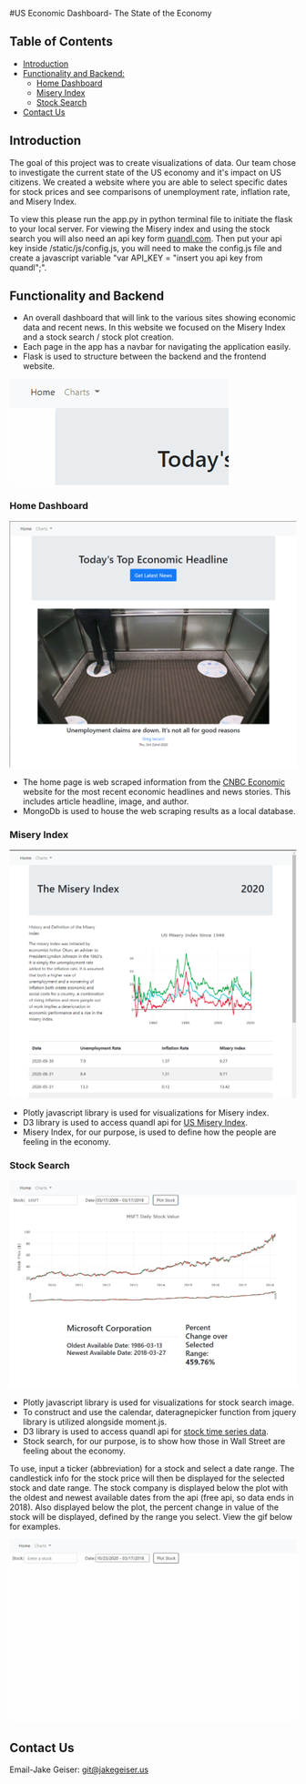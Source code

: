 #US Economic Dashboard- The State of the Economy

## Table of Contents
- [Introduction](#introduction)
- [Functionality and Backend:](#functionality-and-backend)
  * [Home Dashboard](#home-dashboard)
  * [Misery Index](#misery-index)
  * [Stock Search](#stock-search)
- [Contact Us](#contact-us)
  
## Introduction

The goal of this project was to create visualizations of data. Our team chose to investigate the current state of the US economy and it's impact on US citizens. 
We created a website where you are able to select specific dates for stock prices and see comparisons of unemployment rate, inflation rate, and Misery Index. 

To view this please run the app.py in python terminal file to initiate the flask to your local server. For viewing the Misery index and using the stock search you will also need an api key form <a href="https://www.quandl.com/tools/api">quandl.com</a>. Then put your api key inside /static/js/config.js, you will need to make the config.js file and create a javascript variable "var API_KEY = "insert you api key from quandl";".

## Functionality and Backend
<ul>
<li>An overall dashboard that will link to the various sites showing economic data and recent news.  In this website we focused on the Misery Index and a stock search / stock plot creation.</li>
<li>Each page in the app has a navbar for navigating the application easily.</li>
<li>Flask is used to structure between the backend and the frontend website.</li>
</ul>

![](images/navbar.gif)

### Home Dashboard

![](images/home.png)

<ul>
<li>The home page is web scraped information from the <a href="https://www.cnbc.com/economy/">CNBC Economic</a> website for the most recent economic headlines and news stories. This includes article headline, image, and author. </li>
<li>MongoDb is used to house the web scraping results as a local database.</li>
</ul>

### Misery Index

![](images/misery.png)

<ul>
<li>Plotly javascript library is used for visualizations for Misery index.</li>
<li>D3 library is used to access quandl api for <a href="https://www.quandl.com/data/USMISERY-United-States-Misery-Index/usage/quickstart/api">US Misery Index</a>.</li>
<li>Misery Index, for our purpose, is used to define how the people are feeling in the economy.</li>
</ul>

### Stock Search

![](images/stock.png)

<ul>
<li>Plotly javascript library is used for visualizations for stock search image.</li>
<li>To construct and use the calendar, dateragnepicker function from jquery library is utilized alongside moment.js.</li>
<li>D3 library is used to access quandl api for <a href="https://docs.quandl.com/docs/in-depth-usage">stock time series data</a>.</li>
<li>Stock search, for our purpose, is to show how those in Wall Street are feeling about the economy.</li>
</ul>

To use, input a ticker (abbreviation) for a stock and select a date range. The candlestick info for the stock price will then be displayed for the selected stock and date range. The stock company is displayed below the plot with the oldest and newest available dates from the api (free api, so data ends in 2018). Also displayed below the plot, the percent change in value of the stock will be displayed, defined by the range you select. View the gif below for examples.

![](images/stocksearch.gif)

## Contact Us
Email-Jake Geiser: git@jakegeiser.us
